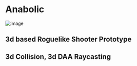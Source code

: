 # Anabolic
![image](https://github.com/user-attachments/assets/b519b383-6966-4903-b981-d50f8fed4954)

## 3d based Roguelike Shooter Prototype


## 3d Collision, 3d DAA Raycasting




